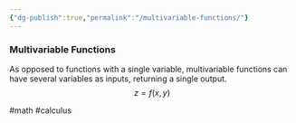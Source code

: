 ```yaml
---
{"dg-publish":true,"permalink":"/multivariable-functions/"}
---
```


### Multivariable Functions
As opposed to functions with a single variable, multivariable functions can have several variables as inputs, returning a single output.
$$
z=f(x,y)
$$

#math #calculus 
